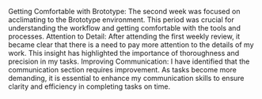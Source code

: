 Getting Comfortable with Brototype:
The second week was focused on acclimating to the Brototype environment. This period was crucial for understanding the workflow and getting comfortable with the tools and processes.
Attention to Detail:
After attending the first weekly review, it became clear that there is a need to pay more attention to the details of my work. This insight has highlighted the importance of thoroughness and precision in my tasks.
Improving Communication:
I have identified that the communication section requires improvement. As tasks become more demanding, it is essential to enhance my communication skills to ensure clarity and efficiency in completing tasks on time.